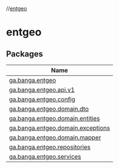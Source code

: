 //[entgeo](index.md)

# entgeo

## Packages

| Name |
|---|
| [ga.banga.entgeo](entgeo/ga.banga.entgeo/index.md) |
| [ga.banga.entgeo.api.v1](entgeo/ga.banga.entgeo.api.v1/index.md) |
| [ga.banga.entgeo.config](entgeo/ga.banga.entgeo.config/index.md) |
| [ga.banga.entgeo.domain.dto](entgeo/ga.banga.entgeo.domain.dto/index.md) |
| [ga.banga.entgeo.domain.entities](entgeo/ga.banga.entgeo.domain.entities/index.md) |
| [ga.banga.entgeo.domain.exceptions](entgeo/ga.banga.entgeo.domain.exceptions/index.md) |
| [ga.banga.entgeo.domain.mapper](entgeo/ga.banga.entgeo.domain.mapper/index.md) |
| [ga.banga.entgeo.repositories](entgeo/ga.banga.entgeo.repositories/index.md) |
| [ga.banga.entgeo.services](entgeo/ga.banga.entgeo.services/index.md) |
